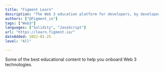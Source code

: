 ```yaml
---
title: "Figment Learn"
description: "The Web 3 education platform for developers, by developers."
authors: ["@Figment_io"]
tags: ["Web3"]
languages: ["Solidity", "JavaScript"]
url: "https://learn.figment.io/"
dateAdded: 2022-01-25
level: "All"

---
```


Some of the best educational content to help you onboard Web 3 technologies.

